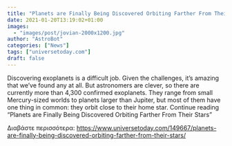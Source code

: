 ```yaml
---
title: "Planets are Finally Being Discovered Orbiting Farther From Their Stars"
date: 2021-01-20T13:19:02+01:00
images:
  - "images/post/jovian-2000x1200.jpg"
author: "AstroBot"
categories: ["News"]
tags: ["universetoday.com"]
draft: false
---
```


Discovering exoplanets is a difficult job. Given the challenges, it’s amazing that we’ve found any at all. But astronomers are clever, so there are currently more than 4,300 confirmed exoplanets. They range from small Mercury-sized worlds to planets larger than Jupiter, but most of them have one thing in common: they orbit close to their home star. Continue reading “Planets are Finally Being Discovered Orbiting Farther From Their Stars” 

Διαβάστε περισσότερα: https://www.universetoday.com/149667/planets-are-finally-being-discovered-orbiting-farther-from-their-stars/
